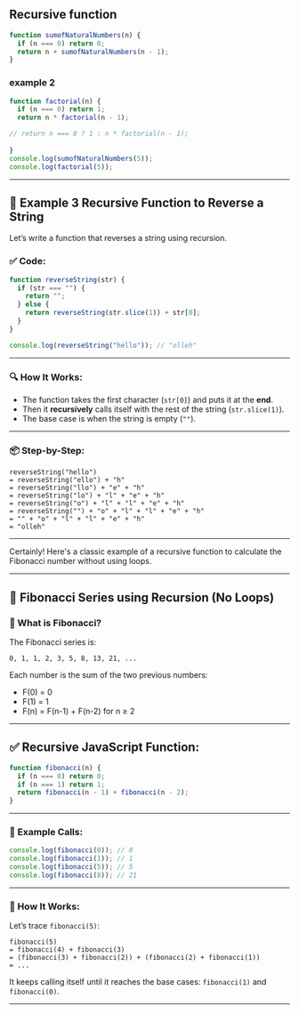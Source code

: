 ## Recursive function
```js
function sumofNaturalNumbers(n) {
  if (n === 0) return 0;
  return n + sumofNaturalNumbers(n - 1);
}
```

### example 2 
```js
function factorial(n) {
  if (n === 0) return 1;
  return n * factorial(n - 1);

// return n === 0 ? 1 : n * factorial(n - 1);
  
}
console.log(sumofNaturalNumbers(5));
console.log(factorial(5));
```



---

## 🔁 Example 3 Recursive Function to Reverse a String

Let’s write a function that reverses a string using recursion.

### ✅ Code:

```javascript
function reverseString(str) {
  if (str === "") {
    return "";
  } else {
    return reverseString(str.slice(1)) + str[0];
  }
}

console.log(reverseString("hello")); // "olleh"
```

---

### 🔍 How It Works:

* The function takes the first character (`str[0]`) and puts it at the **end**.
* Then it **recursively** calls itself with the rest of the string (`str.slice(1)`).
* The base case is when the string is empty (`""`).

---

### 📦 Step-by-Step:

```text
reverseString("hello")
= reverseString("ello") + "h"
= reverseString("llo") + "e" + "h"
= reverseString("lo") + "l" + "e" + "h"
= reverseString("o") + "l" + "l" + "e" + "h"
= reverseString("") + "o" + "l" + "l" + "e" + "h"
= "" + "o" + "l" + "l" + "e" + "h"
= "olleh"
```

---

Certainly! Here's a classic example of a recursive function to calculate the Fibonacci number without using loops.

---

## 🔁 Fibonacci Series using Recursion (No Loops)

### 🔢 What is Fibonacci?

The Fibonacci series is:

```
0, 1, 1, 2, 3, 5, 8, 13, 21, ...
```

Each number is the sum of the two previous numbers:

* F(0) = 0
* F(1) = 1
* F(n) = F(n-1) + F(n-2) for n ≥ 2

---

## ✅ Recursive JavaScript Function:

```javascript
function fibonacci(n) {
  if (n === 0) return 0;
  if (n === 1) return 1;
  return fibonacci(n - 1) + fibonacci(n - 2);
}
```

---

### 🧪 Example Calls:

```javascript
console.log(fibonacci(0)); // 0
console.log(fibonacci(1)); // 1
console.log(fibonacci(5)); // 5
console.log(fibonacci(8)); // 21
```

---

### 📌 How It Works:

Let’s trace `fibonacci(5)`:

```
fibonacci(5)
= fibonacci(4) + fibonacci(3)
= (fibonacci(3) + fibonacci(2)) + (fibonacci(2) + fibonacci(1))
= ...
```

It keeps calling itself until it reaches the base cases: `fibonacci(1)` and `fibonacci(0)`.

---


